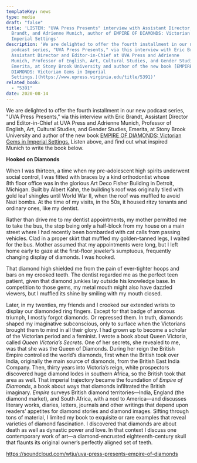 ```yaml
---
templateKey: news
type: media
draft: "false"
title: 'LISTEN: "UVA Press Presents" interview with Assistant Director, Eric
  Brandt, and Adrienne Munich, author of EMPIRE OF DIAMONDS: Victorian Gems in
  Imperial Settings'
description: 'We are delighted to offer the fourth installment in our new
  podcast series, "UVA Press Presents," via this interview with Eric Brandt,
  Assistant Director and Editor-in-Chief at UVA Press and Adrienne
  Munich, Professor of English, Art, Cultural Studies, and Gender Studies,
  Emerita, at Stony Brook University and author of the new book [EMPIRE OF
  DIAMONDS: Victorian Gems in Imperial
  Settings.](https://www.upress.virginia.edu/title/5391)'
related_book:
  - "5391"
date: 2020-08-14
---
```

We are delighted to offer the fourth installment in our new podcast series, "UVA Press Presents," via this interview with Eric Brandt, Assistant Director and Editor-in-Chief at UVA Press and Adrienne Munich, Professor of English, Art, Cultural Studies, and Gender Studies, Emerita, at Stony Brook University and author of the new book [EMPIRE OF DIAMONDS: Victorian Gems in Imperial Settings.](https://www.upress.virginia.edu/title/5391) Listen above, and find out what inspired Munich to write the book below.

**Hooked on Diamonds**

When I was thirteen, a time when my pre-adolescent high spirits underwent social control, I was fitted with braces by a kind orthodontist whose 8th floor office was in the glorious Art Deco Fisher Building in Detroit, Michigan. Built by Albert Kahn, the building’s roof was originally tiled with gold leaf shingles until World War II, when the roof was muffled to avoid Nazi bombs. At the time of my visits, in the 50s, it housed ritzy tenants and ordinary ones, like my dentist.

Rather than drive me to my dentist appointments, my mother permitted me to take the bus, the stop being only a half-block from my house on a main street where I had recently been bombarded with cat calls from passing vehicles. Clad in a proper skirt that muffled my golden-tanned legs, I waited for the bus. Mother assumed that my appointments were long, but I left home early to gaze at the first-floor jeweler’s sumptuous, frequently changing display of diamonds. I was hooked.

That diamond high shielded me from the pain of ever-tighter hoops and bars on my crooked teeth. The dentist regarded me as the perfect teen patient, given that diamond junkies lay outside his knowledge base. In competition to those gems, my metal mouth might also have dazzled viewers, but I muffled its shine by smiling with my mouth closed.

Later, in my twenties, my friends and I crooked our extended wrists to display our diamonded ring fingers. Except for that badge of amorous triumph, I mostly forgot diamonds. Or repressed them. In truth, diamonds shaped my imaginative subconscious, only to surface when the Victorians brought them to mind in all their glory. I had grown up to become a scholar of the Victorian period and a feminist. I wrote a book about Queen Victoria, called *Queen Victoria’s Secrets.* One of her secrets, she revealed to me, was that she was the Queen of Diamonds. During her reign the British Empire controlled the world’s diamonds, first when the British took over India, originally the main source of diamonds, from the British East India Company. Then, thirty years into Victoria’s reign, white prospectors discovered huge diamond lodes in southern Africa, so the British took that area as well. That imperial trajectory became the foundation of *Empire of Diamonds*, a book about ways that diamonds infiltrated the British imaginary. *Empire* surveys British diamond territories—India, England (the diamond market), and South Africa, with a nod to America—and discusses literary works, diaries, letters, journals and other writings that depend upon readers’ appetites for diamond stories and diamond images. Sifting through tons of material, I limited my book to exquisite or rare examples that reveal varieties of diamond fascination. I discovered that diamonds are about death as well as dynastic power and love. In that context I discuss one contemporary work of art—a diamond-encrusted eighteenth-century skull that flaunts its original owner’s perfectly aligned set of teeth.

https://soundcloud.com/wtju/uva-press-presents-empire-of-diamonds
